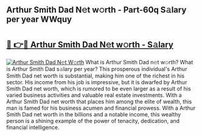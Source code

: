 ## Arthur Smith Dad N𝚎t w𝚘rth - Part-60q S𝚊lary per year WWquy

# <h2><a href="http://gc2lej.nevu.top/?p=Arthur+Smith+Dad">🔗 👉🔴 Arthur Smith Dad N𝚎t w𝚘rth - S𝚊lary</a></h2>

[![Arthur Smith Dad N𝚎t W𝚘rth](https://i.imgur.com/Oavwk0R.jpeg)](http://gc2lej.nevu.top/?p=Arthur+Smith+Dad)
What is Arthur Smith Dad n𝚎t w𝚘rth? What is Arthur Smith Dad s𝚊lary per year?
This prosperous individual's Arthur Smith Dad net worth is substantial, making him one of the richest in his sector. His income from his job is impressive, but it is dwarfed by Arthur Smith Dad net worth, which is rumored to be even larger as a result of his varied business activities and valuable real estate investments. With a Arthur Smith Dad net worth that places him among the elite of wealth, this man is famed for his business acumen and financial prowess. With a Arthur Smith Dad net worth in the billions and a notable income, this wealthy person is a shining example of the power of tenacity, dedication, and financial intelligence.
